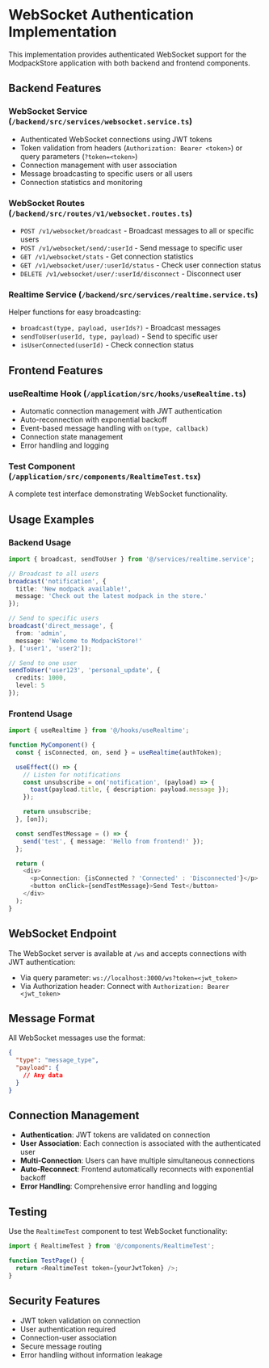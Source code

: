 # WebSocket Authentication Implementation

This implementation provides authenticated WebSocket support for the ModpackStore application with both backend and frontend components.

## Backend Features

### WebSocket Service (`/backend/src/services/websocket.service.ts`)
- Authenticated WebSocket connections using JWT tokens
- Token validation from headers (`Authorization: Bearer <token>`) or query parameters (`?token=<token>`)
- Connection management with user association
- Message broadcasting to specific users or all users
- Connection statistics and monitoring

### WebSocket Routes (`/backend/src/routes/v1/websocket.routes.ts`)
- `POST /v1/websocket/broadcast` - Broadcast messages to all or specific users
- `POST /v1/websocket/send/:userId` - Send message to specific user
- `GET /v1/websocket/stats` - Get connection statistics
- `GET /v1/websocket/user/:userId/status` - Check user connection status
- `DELETE /v1/websocket/user/:userId/disconnect` - Disconnect user

### Realtime Service (`/backend/src/services/realtime.service.ts`)
Helper functions for easy broadcasting:
- `broadcast(type, payload, userIds?)` - Broadcast messages
- `sendToUser(userId, type, payload)` - Send to specific user
- `isUserConnected(userId)` - Check connection status

## Frontend Features

### useRealtime Hook (`/application/src/hooks/useRealtime.ts`)
- Automatic connection management with JWT authentication
- Auto-reconnection with exponential backoff
- Event-based message handling with `on(type, callback)`
- Connection state management
- Error handling and logging

### Test Component (`/application/src/components/RealtimeTest.tsx`)
A complete test interface demonstrating WebSocket functionality.

## Usage Examples

### Backend Usage

```typescript
import { broadcast, sendToUser } from '@/services/realtime.service';

// Broadcast to all users
broadcast('notification', {
  title: 'New modpack available!',
  message: 'Check out the latest modpack in the store.'
});

// Send to specific users
broadcast('direct_message', {
  from: 'admin',
  message: 'Welcome to ModpackStore!'
}, ['user1', 'user2']);

// Send to one user
sendToUser('user123', 'personal_update', {
  credits: 1000,
  level: 5
});
```

### Frontend Usage

```typescript
import { useRealtime } from '@/hooks/useRealtime';

function MyComponent() {
  const { isConnected, on, send } = useRealtime(authToken);

  useEffect(() => {
    // Listen for notifications
    const unsubscribe = on('notification', (payload) => {
      toast(payload.title, { description: payload.message });
    });

    return unsubscribe;
  }, [on]);

  const sendTestMessage = () => {
    send('test', { message: 'Hello from frontend!' });
  };

  return (
    <div>
      <p>Connection: {isConnected ? 'Connected' : 'Disconnected'}</p>
      <button onClick={sendTestMessage}>Send Test</button>
    </div>
  );
}
```

## WebSocket Endpoint

The WebSocket server is available at `/ws` and accepts connections with JWT authentication:

- Via query parameter: `ws://localhost:3000/ws?token=<jwt_token>`
- Via Authorization header: Connect with `Authorization: Bearer <jwt_token>`

## Message Format

All WebSocket messages use the format:
```json
{
  "type": "message_type",
  "payload": {
    // Any data
  }
}
```

## Connection Management

- **Authentication**: JWT tokens are validated on connection
- **User Association**: Each connection is associated with the authenticated user
- **Multi-Connection**: Users can have multiple simultaneous connections
- **Auto-Reconnect**: Frontend automatically reconnects with exponential backoff
- **Error Handling**: Comprehensive error handling and logging

## Testing

Use the `RealtimeTest` component to test WebSocket functionality:

```typescript
import { RealtimeTest } from '@/components/RealtimeTest';

function TestPage() {
  return <RealtimeTest token={yourJwtToken} />;
}
```

## Security Features

- JWT token validation on connection
- User authentication required
- Connection-user association
- Secure message routing
- Error handling without information leakage
